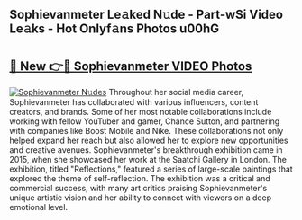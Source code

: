 ## Sophievanmeter Le𝚊ked N𝚞de - Part-wSi Video Le𝚊ks - Hot Onlyf𝚊ns Photos u00hG

# <h2><a href="http://ab71251.deff.icu/?id=Sophievanmeter">🔗 New 👉🔴 Sophievanmeter VIDEO Photos</a></h2>

[![Sophievanmeter N𝚞des](https://i.imgur.com/rIISA9y.gif)](http://ab71251.deff.icu/?id=Sophievanmeter)
Throughout her social media career, Sophievanmeter has collaborated with various influencers, content creators, and brands. Some of her most notable collaborations include working with fellow YouTuber and gamer, Chance Sutton, and partnering with companies like Boost Mobile and Nike. These collaborations not only helped expand her reach but also allowed her to explore new opportunities and creative avenues. Sophievanmeter's breakthrough exhibition came in 2015, when she showcased her work at the Saatchi Gallery in London. The exhibition, titled "Reflections," featured a series of large-scale paintings that explored the theme of self-reflection. The exhibition was a critical and commercial success, with many art critics praising Sophievanmeter's unique artistic vision and her ability to connect with viewers on a deep emotional level.
